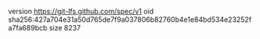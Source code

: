 version https://git-lfs.github.com/spec/v1
oid sha256:427a704e31a50d765de7f9a037806b82760b4e1e84bd534e23252fa7fa689bcb
size 8237
